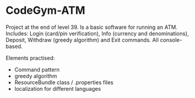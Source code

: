 # CodeGym-ATM
Project at the end of level 39. Is a basic software for running an ATM. Includes: Login (card/pin verification), Info (currency and denominations), Deposit, Withdraw (greedy algorithm) and Exit commands. All console-based.

Elements practised:
- Command pattern
- greedy algorithm
- ResourceBundle class / .properties files
- localization for different languages
